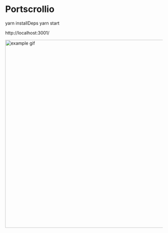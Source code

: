 # Portscrollio

yarn installDeps
yarn start

http://localhost:3001/

<img src="./README/example.gif" width="600px" alt="example gif">
